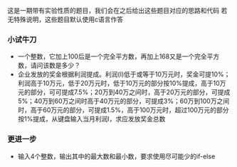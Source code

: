 这是一期带有实验性质的题目，我们会在之后给出这些题目对应的思路和代码
若无特殊说明，这些题目默认使用c语言作答

### 小试牛刀
* 一个整数，它加上100后是一个完全平方数，再加上168又是一个完全平方数，请问该数是多少？
* 企业发放的奖金根据利润提成。利润(I)低于或等于10万元时，奖金可提10%；利润高于10万元，低于20万元时，低于10万元的部分按10%提成，高于10万元的部分，可可提成7.5%；20万到40万之间时，高于20万元的部分，可提成5%；40万到60万之间时高于40万元的部分，可提成3%；60万到100万之间时，高于60万元的部分，可提成1.5%，高于100万元时，超过100万元的部分按1%提成，从键盘输入当月利润I，求应发放奖金总数
### 更进一步
* 输入4个整数，输出其中的最大数和最小数，要求使用尽可能少的if-else